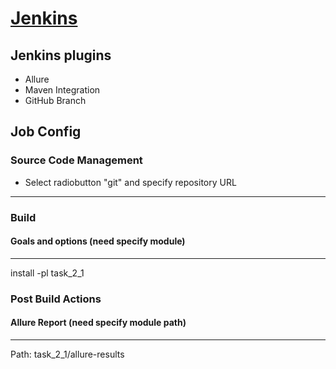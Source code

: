 # [Jenkins](https://www.jenkins.io/doc/book/installing/linux/)


## Jenkins plugins
- Allure
- Maven Integration
- GitHub Branch

## Job Config
### Source Code Management
 - Select radiobutton "git" and specify repository URL
***
### Build
#### Goals and options (need specify module)
***
install -pl task_2_1 

### Post Build Actions
#### Allure Report (need specify module path)
***
Path: task_2_1/allure-results


